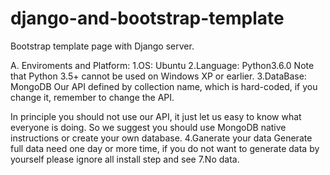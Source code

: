 # django-and-bootstrap-template
Bootstrap template page with Django server.

A. Enviroments and Platform:
1.OS: Ubuntu
2.Language: Python3.6.0
Note that Python 3.5+ cannot be used on Windows XP or earlier.
3.DataBase: MongoDB
Our API defined by collection name, which is hard-coded, if you change it, remember to change the API.

In principle you should not use our API, it just let us easy to know what everyone is doing. So we suggest you should use MongoDB native instructions or create your own database.
4.Ganerate your data
Generate full data need one day or more time, if you do not want to generate data by yourself please ignore all install step and see 7.No data.
